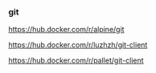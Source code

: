 

### git

https://hub.docker.com/r/alpine/git

https://hub.docker.com/r/luzhzh/git-client

https://hub.docker.com/r/pallet/git-client
